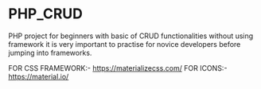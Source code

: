 # PHP_CRUD

PHP project for beginners with basic of CRUD functionalities without using framework it is very important to practise for novice developers before jumping into frameworks. 

FOR CSS FRAMEWORK:- https://materializecss.com/
FOR ICONS:- https://material.io/
